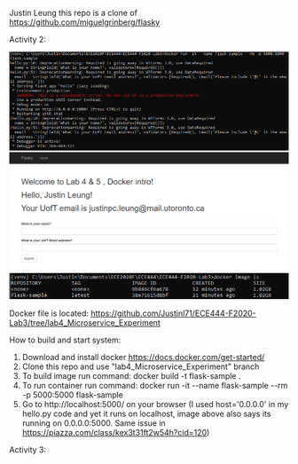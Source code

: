 Justin Leung
this repo is a clone of
https://github.com/miguelgrinberg/flasky


Activity 2:

![alt text](https://github.com/Justinl71/ECE444-F2020-Lab3/blob/lab4_Microservice_Experiment/ECE444_lab4_1.PNG "Activity 2 screenshot 1")
![alt text](https://github.com/Justinl71/ECE444-F2020-Lab3/blob/lab4_Microservice_Experiment/ECE444_lab4_2.PNG "Activity 2 screenshot 2")
![alt text](https://github.com/Justinl71/ECE444-F2020-Lab3/blob/lab4_Microservice_Experiment/ECE444_lab4_3.PNG "Activity 2 screenshot 3")

Docker file is located: https://github.com/Justinl71/ECE444-F2020-Lab3/tree/lab4_Microservice_Experiment

How to build and start system:
1) Download and install docker https://docs.docker.com/get-started/
2) Clone this repo and use "lab4_Microservice_Experiment" branch
3) To build image run command: docker build -t flask-sample . 
3) To run container run command: docker run -it --name flask-sample --rm -p 5000:5000 flask-sample
4) Go to http://localhost:5000/ on your browser (I used host='0.0.0.0' in my hello.py code and yet it runs on localhost, image above also says its running on 0.0.0.0:5000. Same issue in https://piazza.com/class/kex3t31ft2w54h?cid=120)

Activity 3:
